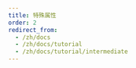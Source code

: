 ```yaml
---
title: 特殊属性
order: 2
redirect_from:
  - /zh/docs
  - /zh/docs/tutorial
  - /zh/docs/tutorial/intermediate
---
```



